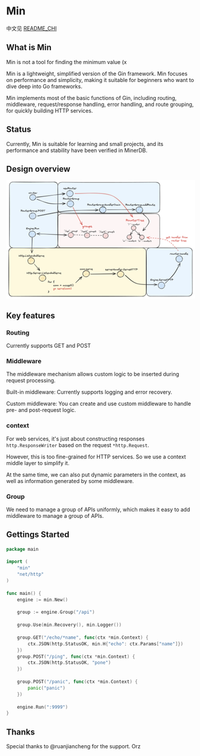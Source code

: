 # Min

中文见 [README_CHI](static/README_CHI.md)

## What is Min
Min is not a tool for finding the minimum value (x

Min is a lightweight, simplified version of the Gin framework. Min focuses on performance and simplicity, making it suitable for beginners who want to dive deep into Go frameworks.

Min implements most of the basic functions of Gin, including routing, middleware, request/response handling, error handling, and route grouping, for quickly building HTTP services.

## Status
Currently, Min is suitable for learning and small projects, and its performance and stability have been verified in MinerDB.

## Design overview
![Min.png](static/Min.png)

## Key features
### Routing
Currently supports GET and POST

### Middleware

The middleware mechanism allows custom logic to be inserted during request processing.

Built-in middleware: Currently supports logging and error recovery.

Custom middleware: You can create and use custom middleware to handle pre- and post-request logic.

### context
For web services, it's just about constructing responses `http.ResponseWriter` based on the request `*http.Request`.

However, this is too fine-grained for HTTP services. So we use a context middle layer to simplify it.

At the same time, we can also put dynamic parameters in the context, as well as information generated by some middleware.

### Group
We need to manage a group of APIs uniformly, which makes it easy to add middleware to manage a group of APIs.

## Gettings Started
```go
package main

import (
	"min"
	"net/http"
)

func main() {
	engine := min.New()

	group := engine.Group("/api")

	group.Use(min.Recovery(), min.Logger())

	group.GET("/echo/*name", func(ctx *min.Context) {
		ctx.JSON(http.StatusOK, min.H{"echo": ctx.Params["name"]})
	})
	group.POST("/ping", func(ctx *min.Context) {
		ctx.JSON(http.StatusOK, "pone")
	})

	group.POST("/panic", func(ctx *min.Context) {
		panic("panic")
	})

	engine.Run(":9999")
}
```

## Thanks
Special thanks to @ruanjiancheng for the support. Orz

